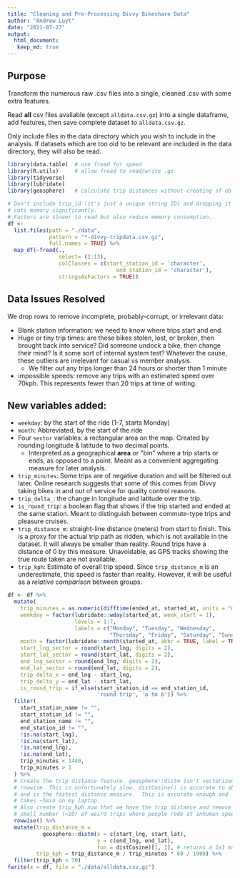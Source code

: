 ```yaml
---
title: "Cleaning and Pre-Processing Divvy Bikeshare Data"
author: "Andrew Luyt"
date: "2021-07-27"
output:
  html_document:
   keep_md: true
---
```

## Purpose
Transform the numerous raw .csv files into a single, cleaned .csv with
some extra features.

Read **all** csv files available (except `alldata.csv.gz`) into a single
dataframe, add features, then save complete dataset to
`alldata.csv.gz`.

Only include files in the data
directory which you wish to include in the analysis.
If datasets which are too old to be relevant are included in the data
directory, they will also be read.


```r
library(data.table)  # use fread for speed
library(R.utils)     # allow fread to read/write .gz
library(tidyverse)
library(lubridate)
library(geosphere)   # calculate trip distances without creating sf objects
```

```r
# Don't include trip_id (it's just a unique string ID) and dropping it
# cuts memory significantly.
# Factors are slower to read but also reduce memory consumption.
df <-
  list.files(path = "./data",
             pattern = "*-divvy-tripdata.csv.gz",
             full.names = TRUE) %>%
  map_df(~fread(.,
                select= (2:13),
                colClasses = c(start_station_id = 'character',
                                  end_station_id = 'character'),
                stringsAsFactors = TRUE))
```

## Data Issues Resolved
We drop rows to remove incomplete, probably-corrupt, or irrelevant data:

 - Blank station information: we need to know where trips start and end.
 - Huge or tiny trip times: are these bikes stolen, lost, or broken, then brought
   back into service?  Did someone undock a bike, then change their mind?
   Is it some sort of internal system test?
   Whatever the cause, these outliers are irrelevant for casual vs member
   analysis.
    - We filter out any trips longer than 24 hours or shorter than 1 minute
 - impossible speeds: remove any trips with an estimated speed over 70kph.
 This represents fewer than 20 trips at time of writing.

## New variables added:

 - `weekday`: by the start of the ride (1-7, starts Monday)
 - `month`: Abbreviated, by the start of the ride
 - Four `sector` variables: a rectangular area on the map. Created by
 rounding longitude & latitude to two decimal points.
   - Interpreted as a geographical **area** or "bin" where a trip starts
   or ends, as opposed to a point. Meant as a convenient aggregating measure
   for later analysis.
 - `trip_minutes`: Some trips are of negative duration and will be filtered
 out later. Online research suggests that some of this comes from Divvy taking
 bikes in and out of service for quality control reasons.
 - `trip_delta_`: the change in longitude and latitude over the trip.
 - `is_round_trip`: a boolean flag that shows if the trip started and ended
   at the same station.  Meant to distinguish between commute-type trips
   and pleasure cruises.
 - `trip_distance_m`: straight-line distance (meters) from start to finish.
 This is a proxy for the actual trip path as ridden, which is not available
 in the dataset. It will always be smaller than reality. Round trips have
 a distance of 0 by this measure. Unavoidable, as GPS tracks showing the
 true route taken are not available.
 - `trip_kph`: Estimate of overall trip speed. Since `trip_distance_m` is an
 underestimate, this speed is faster than reality. However, it will be
 useful as a *relative comparison* between groups.


```r
df <- df %>%
  mutate(
    trip_minutes = as.numeric(difftime(ended_at, started_at, units = "mins")),
    weekday = factor(lubridate::wday(started_at, week_start = 1),
                     levels = 1:7,
                     labels = c("Monday", "Tuesday", "Wednesday",
                                "Thursday", "Friday", "Saturday", "Sunday")),
    month = factor(lubridate::month(started_at, abbr = TRUE, label = TRUE)),
    start_lng_sector = round(start_lng, digits = 2),
    start_lat_sector = round(start_lat, digits = 2),
    end_lng_sector = round(end_lng, digits = 2),
    end_lat_sector = round(end_lat, digits = 2),
    trip_delta_x = end_lng - start_lng,
    trip_delta_y = end_lat - start_lat,
    is_round_trip = if_else(start_station_id == end_station_id,
                            'round trip', 'a to b')) %>%
  filter(
    start_station_name != "",
    start_station_id != "",
    end_station_name != "",
    end_station_id != "",
    !is.na(start_lng),
    !is.na(start_lat),
    !is.na(end_lng),
    !is.na(end_lat),
    trip_minutes < 1440,
    trip_minutes > 1
  ) %>%
  # Create the trip distance feature. geosphere::distm isn't vectorized, so do it
  # rowwise. This is unfortunately slow. distCosine() is accurate to about 0.5%
  # and is the fastest distance measure.  This is accurate enough and
  # takes ~5min on my laptop.
  # Also create trip_kph now that we have the trip distance and remove a
  # small number (<10) of weird trips where people rode at inhuman speeds.
  rowwise() %>%
  mutate(trip_distance_m =
           geosphere::distm(x = c(start_lng, start_lat),
                            y = c(end_lng, end_lat),
                            fun = distCosine)[1, 1], # returns a 1x1 matrix
         trip_kph = trip_distance_m / trip_minutes * 60 / 1000) %>%
  filter(trip_kph < 70)
fwrite(x = df, file = "./data/alldata.csv.gz")
```

